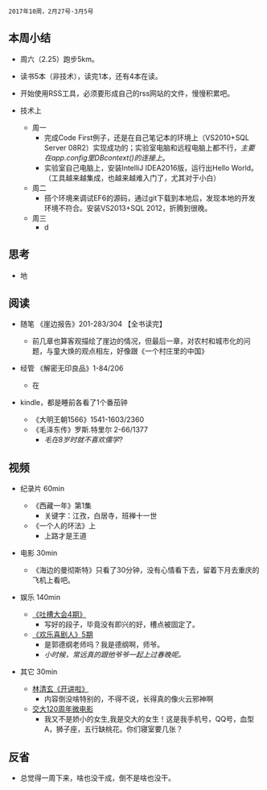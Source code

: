 	2017年10周，2月27号-3月5号

##  本周小结
+ 周六（2.25）跑步5km。

+ 读书5本（非技术），读完1本，还有4本在读。

+ 开始使用RSS工具，必须要形成自己的rss网站的文件，慢慢积累吧。

+ 技术上
	+ 周一
		+ 完成Code First例子，还是在自己笔记本的环境上（VS2010+SQL Server 08R2）实现成功的；实验室电脑和远程电脑上都不行，*主要在app.config里DBcontext()的连接上*。
		+ 实验室自己电脑上，安装IntelliJ IDEA2016版，运行出Hello World。（工具越来越集成，也越来越难入门了，尤其对于小白）
	+ 周二
		+ 搭个环境来调试EF6的源码，通过git下载到本地后，发现本地的开发环境不符合。安装VS2013+SQL 2012，折腾到很晚。
	+ 周三
		+ d

##  思考
+ 地

##  阅读
+ 随笔 《崖边报告》201-283/304  【全书读完】
	+ 前几章也算客观描绘了崖边的情况，但最后一章，对农村和城市化的问题，与童大焕的观点相左，好像跟《一个村庄里的中国》  

+ 经管 《解密无印良品》1-84/206
	+ 在

+ kindle，都是睡前各看了1个番茄钟
	+ 《大明王朝1566》1541-1603/2360
	+ 《毛泽东传》罗斯.特里尔 2-66/1377
		+ *毛在8岁时就不喜欢儒学?*
	 
##  视频

+ 纪录片  60min
	+ 《西藏一年》第1集
		+ 关键字：江孜，白居寺，班禅十一世   
	+ 《一个人的环法》上
		+ 上路才是王道   

+ 电影 30min
	+ 《海边的曼彻斯特》只看了30分钟，没有心情看下去，留着下月去重庆的飞机上看吧。

+ 娱乐 140min
	+ [《吐槽大会4期》](https://v.qq.com/x/cover/jlmcxc9810nlrpa.html)
		+ 写好的段子，毕竟没有即兴的好，槽点被固定了。
	+ [《欢乐喜剧人》5期](http://v.youku.com/v_show/id_XMjUwODU4ODQwOA==.html?spm=a2h0j.8191423.item_XMjUwODU4ODQwOA==.A)
		+ 是郭德纲老师吗？我是德纲啊，师爷。
		+ *小时候，常远真的跟他爷爷一起上过春晚呢。*

+ 其它 30min
	+ [林清玄《开讲啦》](http://tv.cntv.cn/video/VSET100173543987/50213e4d8246439987807c2b7e0a2b40)
		+ 内容倒没啥特别的，不得不说，长得真的像火云邪神啊
	+ [交大120周年微电影](https://v.qq.com/x/page/t0354s8okiv.html )
		+ 我又不是娇小的女生,我是交大的女生！这是我手机号，QQ号，血型A，狮子座，五行缺桃花。你们寝室要几张？ 

##  反省
+ 总觉得一周下来，啥也没干成，倒不是啥也没干。